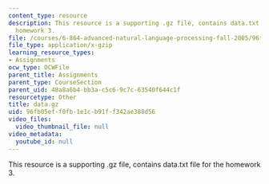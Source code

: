 ```yaml
---
content_type: resource
description: This resource is a supporting .gz file, contains data.txt file for the
  homework 3.
file: /courses/6-864-advanced-natural-language-processing-fall-2005/96fb05eff0fb1e1cb91ff342ae388d56_data.gz
file_type: application/x-gzip
learning_resource_types:
- Assignments
ocw_type: OCWFile
parent_title: Assignments
parent_type: CourseSection
parent_uid: 48a8a6b4-bb3a-c5c6-9c7c-63540f644c1f
resourcetype: Other
title: data.gz
uid: 96fb05ef-f0fb-1e1c-b91f-f342ae388d56
video_files:
  video_thumbnail_file: null
video_metadata:
  youtube_id: null
---
```

This resource is a supporting .gz file, contains data.txt file for the homework 3.

